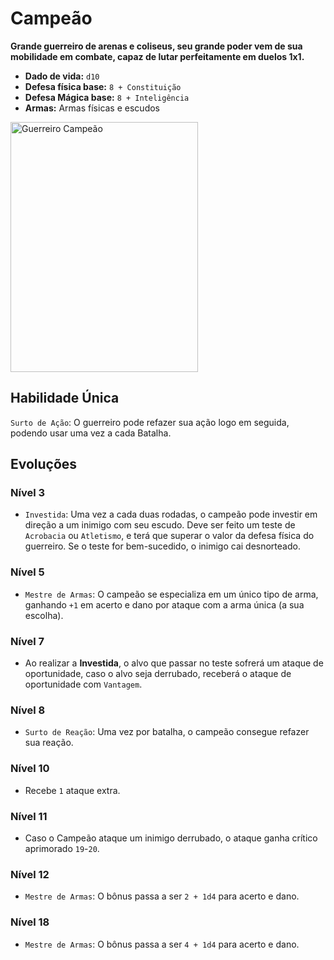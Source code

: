 # Campeão
**Grande guerreiro de arenas e coliseus, seu grande poder vem de sua mobilidade em combate, capaz de lutar perfeitamente em duelos 1x1.**

- **Dado de vida:** `d10`
- **Defesa física base:** `8 + Constituição`
- **Defesa Mágica base:** `8 + Inteligência`
- **Armas:** Armas físicas e escudos

<img src="https://i.pinimg.com/564x/fb/49/b1/fb49b12ca4df86ebbab111595b6eeaa7.jpg" alt="Guerreiro Campeão" style="height: 400px; width:300px;"/>

## Habilidade Única
`Surto de Ação`: O guerreiro pode refazer sua ação logo em seguida, podendo usar uma vez a cada Batalha.

## Evoluções
### Nível 3
- `Investida`: Uma vez a cada duas rodadas, o campeão pode investir em direção a um inimigo com seu escudo. Deve ser feito um teste de `Acrobacia` ou `Atletismo`, e terá que superar o valor da defesa física do guerreiro. Se o teste for bem-sucedido, o inimigo cai desnorteado.

### Nível 5
- `Mestre de Armas`: O campeão se especializa em um único tipo de arma, ganhando `+1` em acerto e dano por ataque com a arma única (a sua escolha).

### Nível 7
- Ao realizar a **Investida**, o alvo que passar no teste sofrerá um ataque de oportunidade, caso o alvo seja derrubado, receberá o ataque de oportunidade com `Vantagem`.

### Nível 8
- `Surto de Reação`: Uma vez por batalha, o campeão consegue refazer sua reação.

### Nível 10
- Recebe `1` ataque extra.

### Nível 11
- Caso o Campeão ataque um inimigo derrubado, o ataque ganha crítico aprimorado `19`-`20`.

### Nível 12
- `Mestre de Armas`: O bônus passa a ser `2 + 1d4` para acerto e dano.

### Nível 18
- `Mestre de Armas`: O bônus passa a ser `4 + 1d4` para acerto e dano.
